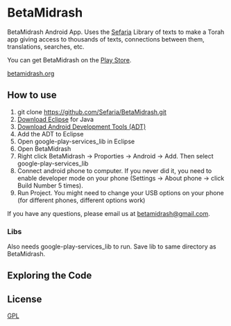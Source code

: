 # BetaMidrash
BetaMidrash Android App.
Uses the [Sefaria](http://sefaria.org) Library of texts to make a Torah app giving access to thousands of texts, connections between them, translations, searches, etc.

You can get BetaMidrash on the [Play  Store](https://play.google.com/store/apps/details?id=com.torahsummary.betamidrash).

[betamidrash.org](http://betamidrash.org)


## How to use
1. git clone https://github.com/Sefaria/BetaMidrash.git
2. [Download Eclipse](http://www.eclipse.org/downloads/) for Java
3. [Download Android Development Tools (ADT)](http://developer.android.com/tools/sdk/eclipse-adt.html)
4. Add the ADT to Eclipse
5. Open google-play-services_lib in Eclipse
6. Open BetaMidrash
7. Right click BetaMidrash -> Proporties -> Android -> Add. Then select google-play-services_lib
8. Connect android phone to computer. If you never did it, you need to enable developer mode on your phone (Settings -> About phone -> click Build Number 5 times).
9. Run Project. You might need to change your USB options on your phone (for different phones, different options work)

If you have any questions, please email us at betamidrash@gmail.com.

### Libs
Also needs google-play-services_lib to run. Save lib to same directory as BetaMidrash.

## Exploring the Code

## License

[GPL](http://www.gnu.org/copyleft/gpl.html)

